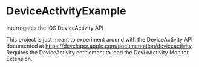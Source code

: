 # DeviceActivityExample
Interrogates the iOS DeviceActivity API

This project is just meant to experiment around with the DeviceActivity API documented at https://developer.apple.com/documentation/deviceactivity. Requires the DeviceActivity entitlement to load the Devi eActivity Monitor Extension.
